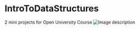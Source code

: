 # IntroToDataStructures
2 mini projects for Open University Course
![Image description](https://cdn.pixabay.com/photo/2015/12/01/20/28/road-1072823__340.jpg)

